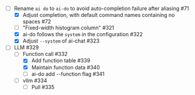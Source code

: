- [ ] Rename `ai do` to `ai-do` to avoid auto-completion failure after aliasing #71
    - [x] Adjust completion, with default command names containing no spaces #72
    - [ ] "Fixed-width histogram column" #321
    - [x] ai-do follows the `system` in the configuration #322
    - [x] Adjust `--system` of ai-chat #323
- [ ] LLM #329
    - [ ] Function call #332
        - [x] Add function table #339
        - [x] Maintain function data #340
        - [ ] ai-do add --function flag #341
    - [ ] vllm #334
        - [ ] Pull #335